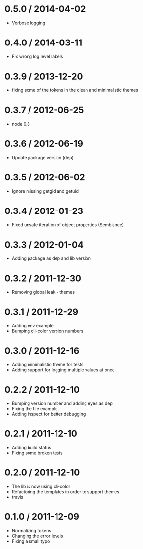 
0.5.0 / 2014-04-02
==================

  * Verbose logging

0.4.0 / 2014-03-11
==================

  * Fix wrong log level labels

0.3.9 / 2013-12-20
==================

  * fixing some of the tokens in the clean and minimalistic themes

0.3.7 / 2012-06-25
==================

  * node 0.8

0.3.6 / 2012-06-19
==================

  * Update package version (dep)

0.3.5 / 2012-06-02
==================

  * Ignore missing getgid and getuid

0.3.4 / 2012-01-23
==================

  * Fixed unsafe iteration of object properties (Sembiance)

0.3.3 / 2012-01-04
==================

  * Adding package as dep and lib version

0.3.2 / 2011-12-30
==================

  * Removing global leak - themes

0.3.1 / 2011-12-29
==================

  * Adding env example
  * Bumping cli-color version numbers

0.3.0 / 2011-12-16
==================

  * Adding minimalistic theme for tests
  * Adding support for logging multiple values at once

0.2.2 / 2011-12-10
==================

  * Bumping version number and adding eyes as dep
  * Fixing the file example
  * Adding inspect for better debugging

0.2.1 / 2011-12-10
==================

  * Adding build status
  * Fixing some broken tests

0.2.0 / 2011-12-10
==================

  * The lib is now using cli-color
  * Refactoring the templates in order to support themes
  * travis

0.1.0 / 2011-12-09
==================

  * Normalizing tokens
  * Changing the error levels
  * Fixing a small typo
